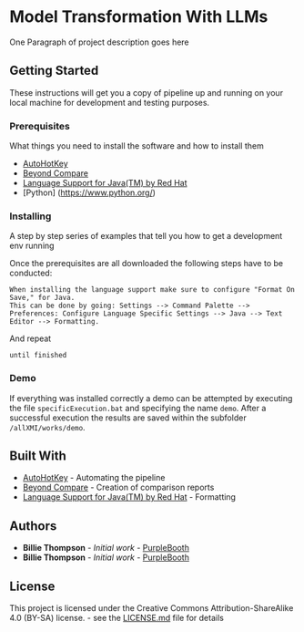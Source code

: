 # Model Transformation With LLMs

One Paragraph of project description goes here

## Getting Started

These instructions will get you a copy of pipeline up and running on your local machine for development and testing purposes.

### Prerequisites

What things you need to install the software and how to install them

* [AutoHotKey](https://www.autohotkey.com/)
* [Beyond Compare](https://www.scootersoftware.com/)
* [Language Support for Java(TM) by Red Hat](https://marketplace.visualstudio.com/items?itemName=redhat.java)
* [Python] (https://www.python.org/)

### Installing

A step by step series of examples that tell you how to get a development env running

Once the prerequisites are all downloaded the following steps have to be conducted:

```
When installing the language support make sure to configure "Format On Save," for Java. 
This can be done by going: Settings --> Command Palette --> Preferences: Configure Language Specific Settings --> Java --> Text Editor --> Formatting.
```

And repeat

```
until finished
```

### Demo

If everything was installed correctly a demo can be attempted by executing the file ```specificExecution.bat``` and specifying the name ```demo```. 
After a successful execution the results are saved within the subfolder ```/allXMI/works/demo```. 

## Built With

* [AutoHotKey](https://www.autohotkey.com/) - Automating the pipeline
* [Beyond Compare](https://www.scootersoftware.com/) - Creation of comparison reports
* [Language Support for Java(TM) by Red Hat](https://marketplace.visualstudio.com/items?itemName=redhat.java) - Formatting


## Authors

* **Billie Thompson** - *Initial work* - [PurpleBooth](https://github.com/PurpleBooth)
* **Billie Thompson** - *Initial work* - [PurpleBooth](https://github.com/PurpleBooth)

## License

This project is licensed under the Creative Commons Attribution-ShareAlike 4.0 (BY-SA) license. - see the [LICENSE.md](LICENSE.md) file for details

